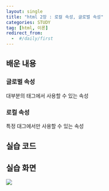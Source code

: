 ```yaml
---
layout: single
title: "html 2장 : 로컬 속성, 글로벌 속성"
categories: STUDY
tag: [html, 이론]
redirect_from:
  -  #/daily/first
---
```


## 배운 내용

### 글로벌 속성

대부분의 태그에서 사용할 수 있는 속성

### 로컬 속성

특정 대그에서만 사용할 수 있는 속성

## 실습 코드

<script src="https://gist.github.com/JUNE2001/ac699da3098850acbbf56bd51573106b.js"></script>

## 실습 화면

![]({{site.url}}/images/03_global_attribute.png)
